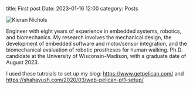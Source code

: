 title: First post
Date: 2023-01-16 12:00
category: Posts

![Kieran Nichols][headshot_photo]

Engineer with eight years of experience in embedded systems, robotics, and biomechanics. 
My research involves the mechanical design, the development of embedded software and motor/sensor integration, 
and the biomechanical evaluation of robotic prostheses for human walking. Ph.D. candidate at the University of 
Wisconsin-Madison, with a graduate date of August 2023.

I used these tutroials to set up my blog: https://www.getpelican.com/ and https://shahayush.com/2020/03/web-pelican-pt1-setup/

[headshot_photo]: {static}/images/KieranNicholsColor-300x300.png